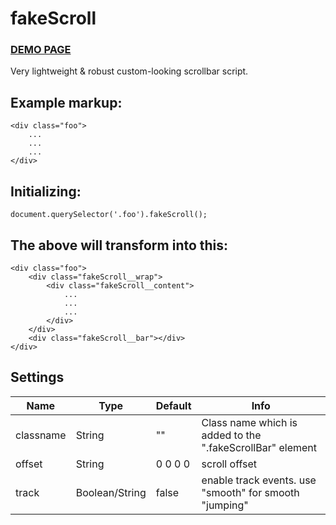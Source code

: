 fakeScroll
========

### [DEMO PAGE](http://yaireo.github.io/fakescroll)

Very lightweight & robust custom-looking scrollbar script.


## Example markup:

    <div class="foo">
        ...
        ...
        ...
    </div>

## Initializing:

    document.querySelector('.foo').fakeScroll();

## The above will transform into this:

    <div class="foo">
        <div class="fakeScroll__wrap">
            <div class="fakeScroll__content">
                ...
                ...
                ...
            </div>
        </div>
        <div class="fakeScroll__bar"></div>
    </div>



## Settings

Name                | Type            | Default     | Info
------------------- | ----------      | ----------- | --------------------------------------------------------------------------
classname           | String          | ""          | Class name which is added to the ".fakeScrollBar" element
offset              | String          | 0 0 0 0     | scroll offset
track               | Boolean/String  | false       | enable track events. use "smooth" for smooth "jumping"